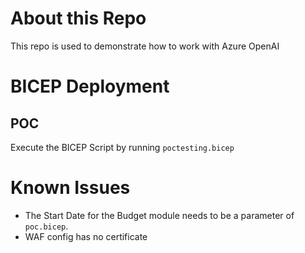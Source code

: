 # About this Repo

This repo is used to demonstrate how to work with Azure OpenAI

# BICEP Deployment

## POC
Execute the BICEP Script by running ```poctesting.bicep```

# Known Issues
- The Start Date for the Budget module needs to be a parameter of ```poc.bicep```. 
- WAF config has no certificate

